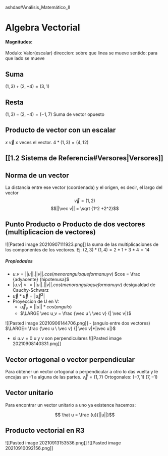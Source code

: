 ashdas#Análisis_Matemático_II
# Algebra Vectorial
#### Magnitudes:
Modulo: Valor(escalar)
direccion: sobre que linea se mueve
sentido: para que lado se mueve
## Suma
$(1, 3) + (2, -4) = (3, 1)$
## Resta
$(1, 3) - (2, -4) = (-1, 7)$
Suma de vector opuesto
## Producto de vector con un escalar
$x \ \vec v$ x veces el vector.
$4 * (1, 3) = (4, 12)$
## [[1.2 Sistema de Referencia#Versores|Versores]]
## Norma de un vector
La distancia entre ese vector (coordenada) y el origen, es decir, el largo del vector
$$ \vec v = (1, 2)$$ 
$$||\vec v|| = \sqrt {1^2 +2^2}$$ 

## Punto Producto o Producto de dos vectores (multiplicacion de vectores)
![[Pasted image 20210907111923.png]]
la suma de las multiplicaciones de los componentes de los vectores.
Ej: $(2, 3) * (1, 4) = 2 * 1 + 3 * 4 = 14$
##### Propiedades
- $u.v = ||u|| .||v|| . cos(menor angulo que forman u y v)$
$cos = \frac {adyacente} {hipotenusa}$
- $|u.v| >= ||u|| .||v|| . cos(menor angulo que forman u y v)$ desigualdad de Cauchy-Schwarz
- $\vec u * \vec u = |\vec u^2|$
- Proyeccion de U en V:
	- $\vec u_v = ||u||*cos(angulo)$
	- $\LARGE \vec u_v = \frac {\vec u \ \vec v} {| \vec v|}$ 

![[Pasted image 20210906144706.png]]
	- (angulo entre dos vectores) $\LARGE= \frac {\vec u \ \vec v} {| \vec v|*|\vec u|}$   
- si $u.v=0$  u y v son perpendiculares
![[Pasted image 20210908140331.png]]
## Vector ortogonal o vector perpendicular
Para obtener un vector ortogonal o perpendicular a otro lo das vuelta y le encajas un -1 a alguna de las partes. 
$\vec v =(1, 7)$
Ortogonales: $(-7,1) \ (7,-1)$

## Vector unitario
Para encontrar un vector unitario a uno ya existence hacemos:

 $$ \hat u = \frac {u}{||u||}$$
## Producto vectorial en R3
![[Pasted image 20210913153536.png]]
![[Pasted image 20210910092156.png]]

